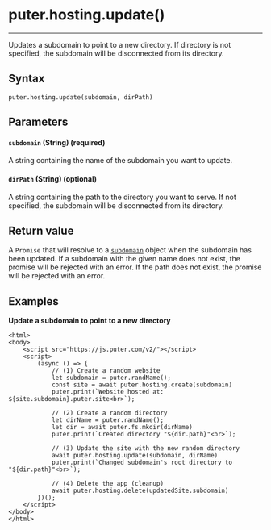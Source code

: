 # puter.hosting.update()
* * *

Updates a subdomain to point to a new directory. If directory is not specified, the subdomain will be disconnected from its directory.

[](#syntax)Syntax
-----------------

```
puter.hosting.update(subdomain, dirPath)

```


[](#parameters)Parameters
-------------------------

#### [](#-code-subdomain-code-string-required-)`subdomain` (String) (required)

A string containing the name of the subdomain you want to update.

#### [](#-code-dirpath-code-string-optional-)`dirPath` (String) (optional)

A string containing the path to the directory you want to serve. If not specified, the subdomain will be disconnected from its directory.

[](#return-value)Return value
-----------------------------

A `Promise` that will resolve to a [`subdomain`](https://docs.puter.com/Objects/subdomain/) object when the subdomain has been updated. If a subdomain with the given name does not exist, the promise will be rejected with an error. If the path does not exist, the promise will be rejected with an error.

[](#examples)Examples
---------------------

**Update a subdomain to point to a new directory**

```
<html>
<body>
    <script src="https://js.puter.com/v2/"></script>
    <script>
        (async () => {
            // (1) Create a random website
            let subdomain = puter.randName();
            const site = await puter.hosting.create(subdomain)
            puter.print(`Website hosted at: ${site.subdomain}.puter.site<br>`);

            // (2) Create a random directory
            let dirName = puter.randName();
            let dir = await puter.fs.mkdir(dirName)
            puter.print(`Created directory "${dir.path}"<br>`);

            // (3) Update the site with the new random directory
            await puter.hosting.update(subdomain, dirName)
            puter.print(`Changed subdomain's root directory to "${dir.path}"<br>`);

            // (4) Delete the app (cleanup)
            await puter.hosting.delete(updatedSite.subdomain)
        })();
    </script>
</body>
</html>

```
